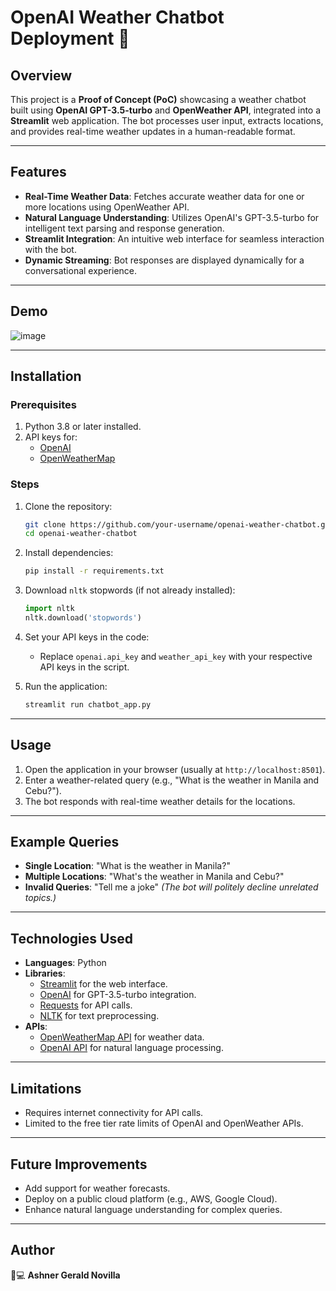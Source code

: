
# OpenAI Weather Chatbot Deployment 🤖

## Overview
This project is a **Proof of Concept (PoC)** showcasing a weather chatbot built using **OpenAI GPT-3.5-turbo** and **OpenWeather API**, integrated into a **Streamlit** web application. The bot processes user input, extracts locations, and provides real-time weather updates in a human-readable format.

---

## Features
- **Real-Time Weather Data**: Fetches accurate weather data for one or more locations using OpenWeather API.
- **Natural Language Understanding**: Utilizes OpenAI's GPT-3.5-turbo for intelligent text parsing and response generation.
- **Streamlit Integration**: An intuitive web interface for seamless interaction with the bot.
- **Dynamic Streaming**: Bot responses are displayed dynamically for a conversational experience.

---

## Demo
![image](https://github.com/user-attachments/assets/5c9d66a6-e339-4e27-9264-4b2d7d1a4270)

---

## Installation

### Prerequisites
1. Python 3.8 or later installed.
2. API keys for:
   - [OpenAI](https://platform.openai.com/)
   - [OpenWeatherMap](https://openweathermap.org/)

### Steps
1. Clone the repository:
   ```bash
   git clone https://github.com/your-username/openai-weather-chatbot.git
   cd openai-weather-chatbot
   ```
2. Install dependencies:
   ```bash
   pip install -r requirements.txt
   ```
3. Download `nltk` stopwords (if not already installed):
   ```python
   import nltk
   nltk.download('stopwords')
   ```
4. Set your API keys in the code:
   - Replace `openai.api_key` and `weather_api_key` with your respective API keys in the script.

5. Run the application:
   ```bash
   streamlit run chatbot_app.py
   ```

---

## Usage
1. Open the application in your browser (usually at `http://localhost:8501`).
2. Enter a weather-related query (e.g., "What is the weather in Manila and Cebu?").
3. The bot responds with real-time weather details for the locations.

---

## Example Queries
- **Single Location**: "What is the weather in Manila?"
- **Multiple Locations**: "What's the weather in Manila and Cebu?"
- **Invalid Queries**: "Tell me a joke" *(The bot will politely decline unrelated topics.)*

---

## Technologies Used
- **Languages**: Python
- **Libraries**:
  - [Streamlit](https://streamlit.io/) for the web interface.
  - [OpenAI](https://openai.com/) for GPT-3.5-turbo integration.
  - [Requests](https://docs.python-requests.org/) for API calls.
  - [NLTK](https://www.nltk.org/) for text preprocessing.
- **APIs**:
  - [OpenWeatherMap API](https://openweathermap.org/) for weather data.
  - [OpenAI API](https://openai.com/) for natural language processing.

---

## Limitations
- Requires internet connectivity for API calls.
- Limited to the free tier rate limits of OpenAI and OpenWeather APIs.

---

## Future Improvements
- Add support for weather forecasts.
- Deploy on a public cloud platform (e.g., AWS, Google Cloud).
- Enhance natural language understanding for complex queries.

---

## Author
👨💻 **Ashner Gerald Novilla**  
